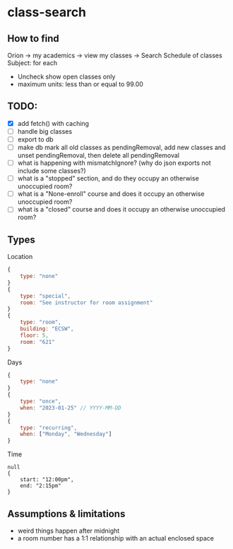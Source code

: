 # class-search
## How to find
Orion -> my academics -> view my classes -> Search Schedule of classes
Subject: for each
- Uncheck show open classes only
- maximum units: less than or equal to 99.00

## TODO:
- [x] add fetch() with caching
- [ ] handle big classes
- [ ] export to db
- [ ] make db mark all old classes as pendingRemoval, add new classes and unset pendingRemoval, then delete all pendingRemoval
- [ ] what is happening with mismatchIgnore? (why do json exports not include some classes?)
- [ ] what is a "stopped" section, and do they occupy an otherwise unoccupied room?
- [ ] what is a "None-enroll" course and does it occupy an otherwise unoccupied room?
- [ ] what is a "closed" course and does it occupy an otherwise unoccupied room?

## Types
Location
```js
{
    type: "none"
}
{
    type: "special",
    room: "See instructor for room assignment"
}
{
    type: "room",
    building: "ECSW",
    floor: 5,
    room: "621"
}
```
Days
```js
{
    type: "none"
}
{
    type: "once",
    when: "2023-01-25" // YYYY-MM-DD
}
{
    type: "recurring",
    when: ["Monday", "Wednesday"]
}
```
Time
```
null
{
    start: "12:00pm",
    end: "2:15pm"
}
```

## Assumptions & limitations
- weird things happen after midnight
- a room number has a 1:1 relationship with an actual enclosed space
